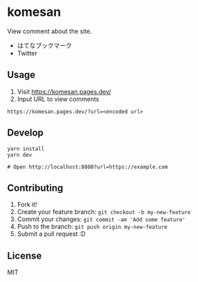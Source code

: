 # komesan

View comment about the site.

- はてなブックマーク
- Twitter

## Usage

1. Visit https://komesan.pages.dev/
2. Input URL to view comments

```
https://komesan.pages.dev/?url=<encoded url>
```

## Develop

    yarn install
    yarn dev

    # Open http://localhost:8080?url=https://example.com

## Contributing

1. Fork it!
2. Create your feature branch: `git checkout -b my-new-feature`
3. Commit your changes: `git commit -am 'Add some feature'`
4. Push to the branch: `git push origin my-new-feature`
5. Submit a pull request :D

## License

MIT
